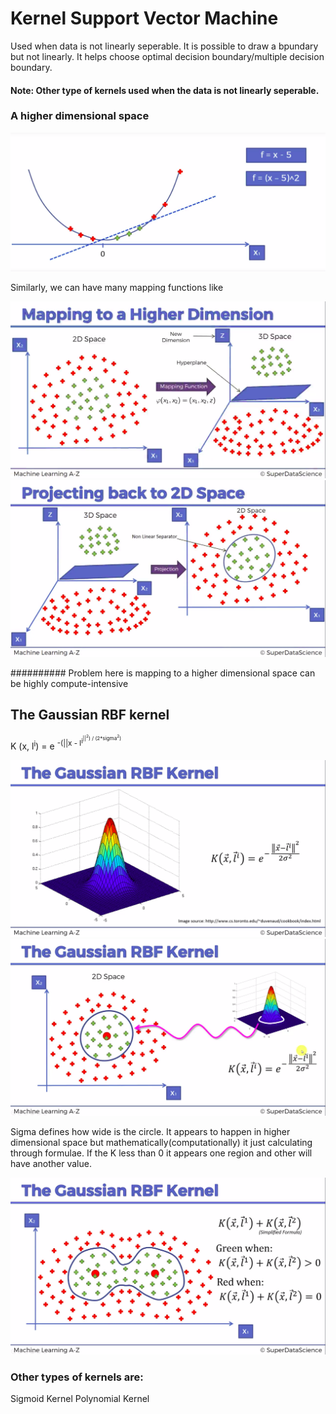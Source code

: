 # Kernel Support Vector Machine

Used when data is not linearly seperable. It is possible to draw a bpundary but not linearly. It helps choose optimal decision boundary/multiple decision boundary.


#### Note: Other type of kernels used when the data is not linearly seperable.

### A higher dimensional space

![](high.png)  

Similarly, we can have many mapping functions like

![](k1.png) ![](k2.png)

########## Problem here is mapping to a higher dimensional space can be  highly compute-intensive

## The Gaussian RBF kernel


 K (x, l<sup>i</sup>) = e <sup>-(||x -  l<sup>i<sup>||<sup>2</sup>) / (2*sigma<sup>2</sup>)</sup>

 ![](K3.png)
 ![](k4.png)

 Sigma defines how wide is the circle.
 It appears to happen in higher dimensional space but mathematically(computationally) it just calculating through formulae. If the K less than 0 it appears one region and other will have another value.

 ![](k5.png)

 ### Other types of kernels are:
 Sigmoid Kernel
 Polynomial Kernel



